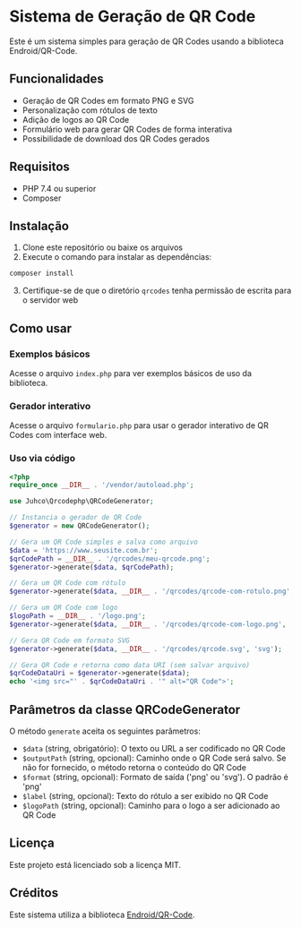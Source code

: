 # Sistema de Geração de QR Code

Este é um sistema simples para geração de QR Codes usando a biblioteca Endroid/QR-Code.

## Funcionalidades

- Geração de QR Codes em formato PNG e SVG
- Personalização com rótulos de texto
- Adição de logos ao QR Code
- Formulário web para gerar QR Codes de forma interativa
- Possibilidade de download dos QR Codes gerados

## Requisitos

- PHP 7.4 ou superior
- Composer

## Instalação

1. Clone este repositório ou baixe os arquivos
2. Execute o comando para instalar as dependências:

```bash
composer install
```

3. Certifique-se de que o diretório `qrcodes` tenha permissão de escrita para o servidor web

## Como usar

### Exemplos básicos

Acesse o arquivo `index.php` para ver exemplos básicos de uso da biblioteca.

### Gerador interativo

Acesse o arquivo `formulario.php` para usar o gerador interativo de QR Codes com interface web.

### Uso via código

```php
<?php
require_once __DIR__ . '/vendor/autoload.php';

use Juhco\Qrcodephp\QRCodeGenerator;

// Instancia o gerador de QR Code
$generator = new QRCodeGenerator();

// Gera um QR Code simples e salva como arquivo
$data = 'https://www.seusite.com.br';
$qrCodePath = __DIR__ . '/qrcodes/meu-qrcode.png';
$generator->generate($data, $qrCodePath);

// Gera um QR Code com rótulo
$generator->generate($data, __DIR__ . '/qrcodes/qrcode-com-rotulo.png', 'png', 'Visite nosso site');

// Gera um QR Code com logo
$logoPath = __DIR__ . '/logo.png';
$generator->generate($data, __DIR__ . '/qrcodes/qrcode-com-logo.png', 'png', 'Com Logo', $logoPath);

// Gera QR Code em formato SVG
$generator->generate($data, __DIR__ . '/qrcodes/qrcode.svg', 'svg');

// Gera QR Code e retorna como data URI (sem salvar arquivo)
$qrCodeDataUri = $generator->generate($data);
echo '<img src="' . $qrCodeDataUri . '" alt="QR Code">';
```

## Parâmetros da classe QRCodeGenerator

O método `generate` aceita os seguintes parâmetros:

- `$data` (string, obrigatório): O texto ou URL a ser codificado no QR Code
- `$outputPath` (string, opcional): Caminho onde o QR Code será salvo. Se não for fornecido, o método retorna o conteúdo do QR Code
- `$format` (string, opcional): Formato de saída ('png' ou 'svg'). O padrão é 'png'
- `$label` (string, opcional): Texto do rótulo a ser exibido no QR Code
- `$logoPath` (string, opcional): Caminho para o logo a ser adicionado ao QR Code

## Licença

Este projeto está licenciado sob a licença MIT.

## Créditos

Este sistema utiliza a biblioteca [Endroid/QR-Code](https://github.com/endroid/qr-code). 